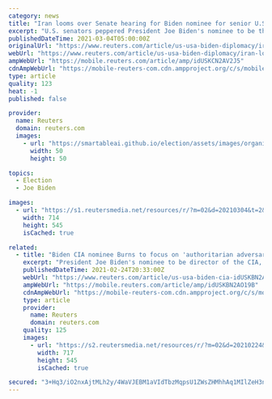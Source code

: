 ```yaml
---
category: news
title: "Iran looms over Senate hearing for Biden nominee for senior U.S. State post"
excerpt: "U.S. senators peppered President Joe Biden's nominee to be the No. 2 official at the State Department with questions about Iran on Wednesday, a sign she could face difficulty winning support from Republicans even as she warned against \"nostalgia\" for the Iran nuclear"
publishedDateTime: 2021-03-04T05:00:00Z
originalUrl: "https://www.reuters.com/article/us-usa-biden-diplomacy/iran-looms-over-senate-hearing-for-biden-nominee-for-senior-u-s-state-post-idUSKCN2AV2JD?edition-redirect=uk"
webUrl: "https://www.reuters.com/article/us-usa-biden-diplomacy/iran-looms-over-senate-hearing-for-biden-nominee-for-senior-u-s-state-post-idUSKCN2AV2JD?edition-redirect=uk"
ampWebUrl: "https://mobile.reuters.com/article/amp/idUSKCN2AV2J5"
cdnAmpWebUrl: "https://mobile-reuters-com.cdn.ampproject.org/c/s/mobile.reuters.com/article/amp/idUSKCN2AV2J5"
type: article
quality: 123
heat: -1
published: false

provider:
  name: Reuters
  domain: reuters.com
  images:
    - url: "https://smartableai.github.io/election/assets/images/organizations/reuters.com-50x50.jpg"
      width: 50
      height: 50

topics:
  - Election
  - Joe Biden

images:
  - url: "https://s1.reutersmedia.net/resources/r/?m=02&d=20210304&t=2&i=1553676209&w=&fh=545px&fw=&ll=&pl=&sq=&r=LYNXNPEH23000"
    width: 714
    height: 545
    isCached: true

related:
  - title: "Biden CIA nominee Burns to focus on 'authoritarian adversary' China"
    excerpt: "President Joe Biden's nominee to be director of the CIA, William Burns, told a Senate committee on Wednesday that he saw competition with China - and countering its \"adversarial, predatory\" leadership - as the key to U."
    publishedDateTime: 2021-02-24T20:33:00Z
    webUrl: "https://www.reuters.com/article/us-usa-biden-cia-idUSKBN2AO19B"
    ampWebUrl: "https://mobile.reuters.com/article/amp/idUSKBN2AO19B"
    cdnAmpWebUrl: "https://mobile-reuters-com.cdn.ampproject.org/c/s/mobile.reuters.com/article/amp/idUSKBN2AO19B"
    type: article
    provider:
      name: Reuters
      domain: reuters.com
    quality: 125
    images:
      - url: "https://s2.reutersmedia.net/resources/r/?m=02&d=20210224&t=2&i=1552770877&w=&fh=545px&fw=&ll=&pl=&sq=&r=LYNXMPEH1N13F"
        width: 717
        height: 545
        isCached: true

secured: "3+Hq3/iO2nxAjtMLh2y/4WaVJEBM1aVIdTbzMqpsU1ZWsZHMhhAq1MIlZeH3nAZ4BvSd8OO71c06T856AToiNw3IjFiDmK0Zi0+mzuAF7xfaxjTwUG5cw9zSicmhBfGVKiIR8OjkS6fSGebEzqNER/EcNmcuUbFUHPeT+9xRWKyCSIixnOHZEeA8TsX5A31BVLIM6suobS/MKFgmozoWcLqKgARz8F1d2bUzDiJ54kjib5FoYk05zK7LJox+n60Q6WALQCqWCZKCeP/Wpco7RI1azlytKGUUipdmSWrbDC0bXHBAXs2ARiR6l3mklTXTR3xnpxR4sWBIDLXr2OaARxaW5E7NPyK2hYzlZwfA48Q=;qSjiyNlGeY7Li700H9vvow=="
---
```


